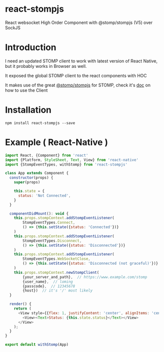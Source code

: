 # react-stompjs
React websocket High Order Component with @stomp/stompjs (V5) over SockJS

# Introduction
I need an updated STOMP client to work with latest version of React Native, but it probably works in Browser as well.

It exposed the global STOMP client to the react components with HOC 

It makes use of the great [@stomp/stompjs](https://github.com/stomp-js/stompjs) for STOMP, check it's [doc](https://stomp-js.github.io/api-docs/latest/) on how to use the Client

# Installation
```$xslt
npm install react-stompjs --save
```

# Example ( React-Native )
```javascript
import React, {Component} from 'react'
import {Platform, StyleSheet, Text, View} from 'react-native'
import {StompEventTypes, withStomp} from 'react-stompjs'

class App extends Component {
  constructor(props) {
    super(props)

    this.state = {
      status: 'Not Connected',
    }
  }

  componentDidMount(): void {
    this.props.stompContext.addStompEventListener(
        StompEventTypes.Connect,
        () => {this.setState({status: 'Connected'})}
    )
    this.props.stompContext.addStompEventListener(
        StompEventTypes.Disconnect,
        () => {this.setState({status: 'Disconnected'})}
    )
    this.props.stompContext.addStompEventListener(
        StompEventTypes.WebSocketClose,
        () => {this.setState({status: 'Disconnected (not graceful)'})}
    )
    this.props.stompContext.newStompClient(
        {your_server_and_path},  // https://www.example.com/stomp
        {user_name},  // loming
        {passcode},  // 12345678
        {host})  // it's '/' most likely
  }

  render() {
    return (
      <View style={{flex: 1, justifyContent: 'center', alignItems: 'center', backgroundColor: '#ffffff'}}>
        <View><Text>Status: {this.state.status}</Text></View>
      </View>
    );
  }
}

export default withStomp(App)
```

